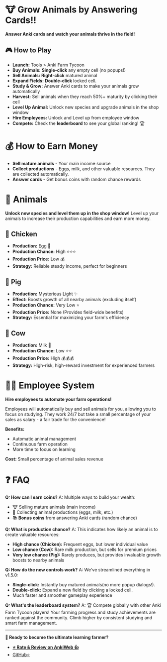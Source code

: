 # 🐮 Grow Animals by Answering Cards!!
**Answer Anki cards and watch your animals thrive in the field!**

## 🎮 How to Play
- **Launch:** Tools > Anki Farm Tycoon
- **Buy Animals:** **Single-click** any empty cell (no popups!)
- **Sell Animals:** **Right-click** matured animal
- **Expand Fields:** **Double-click** locked cell. 
- **Study & Grow:** Answer Anki cards to make your animals grow automatically
- **Harvest:** Sell animals when they reach 50%+ maturity by clicking their cell
- **Level Up Animal:** Unlock new species and upgrade animals in the shop window
- **Hire Employees:** Unlock and Level up from employee window
- **Compete:** Check the **leaderboard** to see your global ranking! 🏆

# 💰 How to Earn Money
- **Sell mature animals** - Your main income source
- **Collect productions** - Eggs, milk, and other valuable resources. They are collected automatically.
- **Answer cards** - Get bonus coins with random chance rewards


# 🐾 Animals
**Unlock new species and level them up in the shop window!**
Level up your animals to increase their production capabilities and earn more money.

## 🐔 Chicken
- **Production:** Egg 🥚
- **Production Chance:** High ⭐⭐⭐
- **Production Price:** Low 💰
- **Strategy:** Reliable steady income, perfect for beginners

## 🐷 Pig  
- **Production:** Mysterious Light ✨ 
- **Effect:** Boosts growth of all nearby animals (excluding itself)
- **Production Chance:** Very Low ⭐
- **Production Price:** None (Provides field-wide benefits)
- **Strategy:** Essential for maximizing your farm's efficiency

## 🐄 Cow
- **Production:** Milk 🥛
- **Production Chance:** Low ⭐⭐  
- **Production Price:** High 💰💰💰
- **Strategy:** High-risk, high-reward investment for experienced farmers

# 👨‍💼 Employee System
**Hire employees to automate your farm operations!**

Employees will automatically buy and sell animals for you, allowing you to focus on studying. They work 24/7 but take a small percentage of your sales as salary - a fair trade for the convenience!

**Benefits:**
- Automatic animal management
- Continuous farm operation
- More time to focus on learning

**Cost:** Small percentage of animal sales revenue

# ❓ FAQ

**Q: How can I earn coins?**
A: Multiple ways to build your wealth:
- 🐮 Selling mature animals (main income)
- 🥛 Collecting animal productions (eggs, milk, etc.)
- 📚 **Bonus coins** from answering Anki cards (random chance)

**Q: What is production chance?**
A: This indicates how likely an animal is to create valuable resources:
- **High chance (Chicken):** Frequent eggs, but lower individual value
- **Low chance (Cow):** Rare milk production, but sells for premium prices  
- **Very low chance (Pig):** Rarely produces, but provides invaluable growth boosts to nearby animals

**Q: How do the new controls work?**
A: We've streamlined everything in v1.5.0:
- **Single-click:** Instantly buy matured animals(no more popup dialogs!).
- **Double-click:** Expand a new field by clicking a locked cell.
- Much faster and smoother gameplay experience

**Q: What's the leaderboard system?**
A: 🏆 Compete globally with other Anki Farm Tycoon players! Your farming progress and study achievements are ranked against the community. Climb higher by consistent studying and smart farm management.

---

**🌟 Ready to become the ultimate learning farmer?**

- [**⭐ Rate & Review on AnkiWeb 👍**](https://ankiweb.net/shared/review/20342773)
- [GitHub⭐️](https://github.com/omuomuMG/Anki-Farm-Tycoon)
